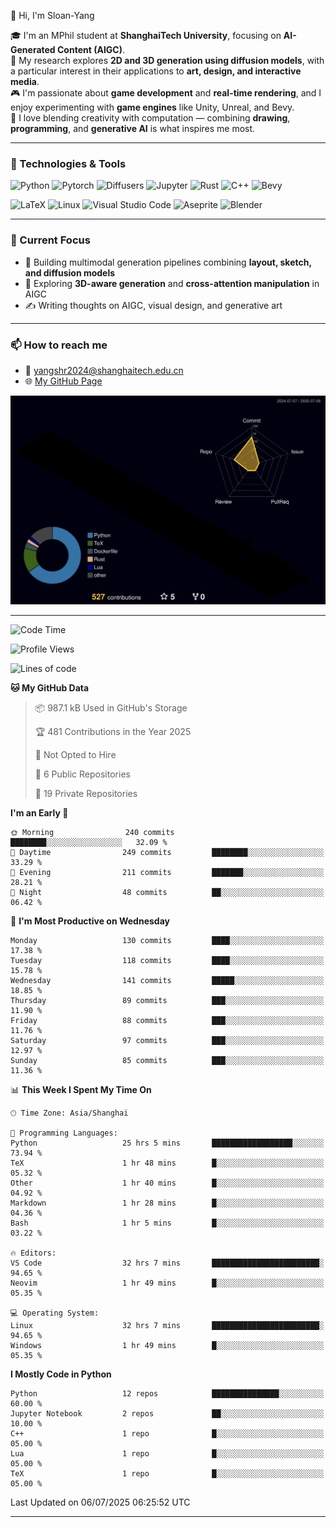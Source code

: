 👋 Hi, I'm Sloan-Yang

🎓 I'm an MPhil student at **ShanghaiTech University**, focusing on **AI-Generated Content (AIGC)**.  
🧠 My research explores **2D and 3D generation using diffusion models**, with a particular interest in their applications to **art, design, and interactive media**.  
🎮 I'm passionate about **game development** and **real-time rendering**, and I enjoy experimenting with **game engines** like Unity, Unreal, and Bevy.  
🎨 I love blending creativity with computation — combining **drawing**, **programming**, and **generative AI** is what inspires me most.

---

### 🧰 Technologies & Tools

![Python](https://img.shields.io/badge/python-%233776AB.svg?style=for-the-badge&logo=python&logoColor=white)
![Pytorch](https://img.shields.io/badge/pytorch-%23EE4C2C.svg?style=for-the-badge&logo=pytorch&logoColor=white)
![Diffusers](https://img.shields.io/badge/diffusers-HuggingFace-yellow?style=for-the-badge&logo=huggingface&logoColor=black)
![Jupyter](https://img.shields.io/badge/Jupyter-%23F37626.svg?style=for-the-badge&logo=Jupyter&logoColor=white)
![Rust](https://img.shields.io/badge/Rust-%23000000.svg?style=for-the-badge&logo=rust&logoColor=white)
![C++](https://img.shields.io/badge/C++-%2300599C.svg?style=for-the-badge&logo=c%2B%2B&logoColor=white)
![Bevy](https://img.shields.io/badge/Bevy-000000.svg?style=for-the-badge&logo=bevy&logoColor=white)

![LaTeX](https://img.shields.io/badge/LaTeX-47A141?style=for-the-badge&logo=latex&logoColor=white)
![Linux](https://img.shields.io/badge/Linux-FCC624?style=for-the-badge&logo=linux&logoColor=black)
![Visual Studio Code](https://img.shields.io/badge/VSCode-0078d7.svg?style=for-the-badge&logo=visual-studio-code&logoColor=white)
![Aseprite](https://img.shields.io/badge/Aseprite-FFFFFF?style=for-the-badge&logo=Aseprite&logoColor=%237D929E)
![Blender](https://img.shields.io/badge/Blender-F5792A?style=for-the-badge&logo=blender&logoColor=white)

---

### 🔭 Current Focus

- 🎨 Building multimodal generation pipelines combining **layout, sketch, and diffusion models**
- 🧪 Exploring **3D-aware generation** and **cross-attention manipulation** in AIGC
- ✍️ Writing thoughts on AIGC, visual design, and generative art

---

### 📫 How to reach me

- 📧 <a href="mailto:yangshr2024@shanghaitech.edu.cn">yangshr2024@shanghaitech.edu.cn</a>
- 🌐 [My GitHub Page](https://sloan-yang.github.io)  



![3D Profile](https://raw.githubusercontent.com/Sloan-Yang/Sloan-Yang/main/profile-3d-contrib/profile-night-rainbow.svg)

---


<!--START_SECTION:waka-->
![Code Time](http://img.shields.io/badge/Code%20Time-324%20hrs%2042%20mins-blue)

![Profile Views](http://img.shields.io/badge/Profile%20Views-1-blue)

![Lines of code](https://img.shields.io/badge/From%20Hello%20World%20I%27ve%20Written-2.1%20million%20lines%20of%20code-blue)

**🐱 My GitHub Data** 

> 📦 987.1 kB Used in GitHub's Storage 
 > 
> 🏆 481 Contributions in the Year 2025
 > 
> 🚫 Not Opted to Hire
 > 
> 📜 6 Public Repositories 
 > 
> 🔑 19 Private Repositories 
 > 
**I'm an Early 🐤** 

```text
🌞 Morning                240 commits         ████████░░░░░░░░░░░░░░░░░   32.09 % 
🌆 Daytime                249 commits         ████████░░░░░░░░░░░░░░░░░   33.29 % 
🌃 Evening                211 commits         ███████░░░░░░░░░░░░░░░░░░   28.21 % 
🌙 Night                  48 commits          ██░░░░░░░░░░░░░░░░░░░░░░░   06.42 % 
```
📅 **I'm Most Productive on Wednesday** 

```text
Monday                   130 commits         ████░░░░░░░░░░░░░░░░░░░░░   17.38 % 
Tuesday                  118 commits         ████░░░░░░░░░░░░░░░░░░░░░   15.78 % 
Wednesday                141 commits         █████░░░░░░░░░░░░░░░░░░░░   18.85 % 
Thursday                 89 commits          ███░░░░░░░░░░░░░░░░░░░░░░   11.90 % 
Friday                   88 commits          ███░░░░░░░░░░░░░░░░░░░░░░   11.76 % 
Saturday                 97 commits          ███░░░░░░░░░░░░░░░░░░░░░░   12.97 % 
Sunday                   85 commits          ███░░░░░░░░░░░░░░░░░░░░░░   11.36 % 
```


📊 **This Week I Spent My Time On** 

```text
🕑︎ Time Zone: Asia/Shanghai

💬 Programming Languages: 
Python                   25 hrs 5 mins       ██████████████████░░░░░░░   73.94 % 
TeX                      1 hr 48 mins        █░░░░░░░░░░░░░░░░░░░░░░░░   05.32 % 
Other                    1 hr 40 mins        █░░░░░░░░░░░░░░░░░░░░░░░░   04.92 % 
Markdown                 1 hr 28 mins        █░░░░░░░░░░░░░░░░░░░░░░░░   04.36 % 
Bash                     1 hr 5 mins         █░░░░░░░░░░░░░░░░░░░░░░░░   03.22 % 

🔥 Editors: 
VS Code                  32 hrs 7 mins       ████████████████████████░   94.65 % 
Neovim                   1 hr 49 mins        █░░░░░░░░░░░░░░░░░░░░░░░░   05.35 % 

💻 Operating System: 
Linux                    32 hrs 7 mins       ████████████████████████░   94.65 % 
Windows                  1 hr 49 mins        █░░░░░░░░░░░░░░░░░░░░░░░░   05.35 % 
```

**I Mostly Code in Python** 

```text
Python                   12 repos            ███████████████░░░░░░░░░░   60.00 % 
Jupyter Notebook         2 repos             ██░░░░░░░░░░░░░░░░░░░░░░░   10.00 % 
C++                      1 repo              █░░░░░░░░░░░░░░░░░░░░░░░░   05.00 % 
Lua                      1 repo              █░░░░░░░░░░░░░░░░░░░░░░░░   05.00 % 
TeX                      1 repo              █░░░░░░░░░░░░░░░░░░░░░░░░   05.00 % 
```




 Last Updated on 06/07/2025 06:25:52 UTC
<!--END_SECTION:waka-->

---





